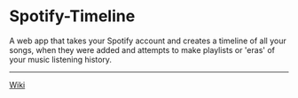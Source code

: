 # Spotify-Timeline
A web app that takes your Spotify account and creates a timeline of all your songs, when they were added and attempts to make playlists or 'eras' of your music listening history.

------

[Wiki](https://github.com/dillondrenzek/Spotify-Timeline/wiki)
